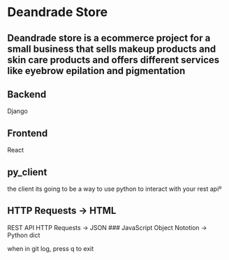 # Deandrade Store

## Deandrade store is a ecommerce project for a small business that sells makeup products and skin care products and offers different services like eyebrow epilation and pigmentation

## Backend

Django

## Frontend

React

## py_client

the client its going to be a way to use python to interact with your rest apiº

## HTTP Requests -> HTML

REST API HTTP Requests -> JSON ### JavaScript Object Nototion -> Python dict

when in git log, press q to exit
